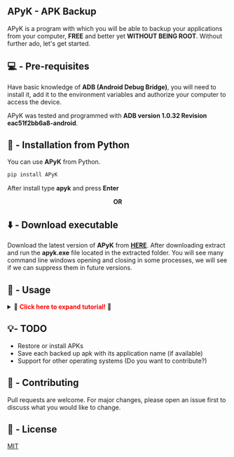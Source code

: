 ## APyK - APK Backup

APyK is a program with which you will be able to backup your applications from your computer, **FREE** and better yet **WITHOUT BEING ROOT**. Without further ado, let's get started.

## 💻 - Pre-requisites

Have basic knowledge of **ADB (Android Debug Bridge)**, you will need to install it, add it to the environment variables and authorize your computer to access the device.

APyK was tested and programmed with **ADB version 1.0.32 Revision eac51f2bb6a8-android**.



## 🐍 - Installation from Python

You can use **APyK** from Python.

```bash
pip install APyK
```

After install type **apyk** and press **Enter**

<p align="center"><b>OR</b></p>

## ⬇️ - Download executable

Download the latest version of **APyK** from [**HERE**](/jalkhov/apyk/releases/latest/download/asset-name.zip). After downloading extract and run the **apyk.exe** file located in the extracted folder. You will see many command line windows opening and closing in some processes, we will see if we can suppress them in future versions.

## 📘 - Usage

<details>
  <summary>🔽 <span style="color:red"><b>Click here to expand tutorial!</b></span> 🔽</summary>

##### 👀 Remember

* Have ADB added to the system environment variables.
* Have granted permissions to the computer to access the device.
* Have the device in debug mode.
* And (of course), have the device connected to the computer via USB.

##### 🔎 App name lookup

![1.Name_Lookup](https://i.imgur.com/E15SW4e.png)

This warning is due to the fact that when listing the applications installed on your device they will look approximately as follows:

```text
org.telegram.messenger
com.whatsapp
com.facebook.lite
```

Each app in the playstore has a **unique ID**, and these are the ones that will be displayed in the list of apps, as you can see there are some that can be easily identified, however there are others whose IDs have nothing to do with the original name and for some people it is difficult to know which app corresponds, such as **Tik Tok**:

```text
com.zhiliaoapp.musically
```

Anyway, returning to the main point, if we decide to activate the option in question, APyK will look for the real name of the app based on the ID of this, and it will go from looking like we showed it before to look like this:

```text
org.telegram.messenger | Telegram
com.whatsapp | WhatsApp Messenger
com.facebook.lite | Facebook Lite
com.zhiliaoapp.musically | Tik Tok
```

Please note that this option requires an internet connection, and depending on the speed of the internet connection the list of applications will be loaded.

**NOTE**: As it says in the warning, apps that do not belong to the Play Store will not be affected, since as I mentioned before, the search is done based on the ID with which the app is registered.

At once I say that this option is courtesy of the library [**google-play-scraper**](https://github.com/JoMingyu/google-play-scraper), credits to its creator.

##### 🖥️ Main Screen

Once you have made a decision regarding the above option, if you have the above **[HERE](#-remember)**, the program will automatically start searching for the installed applications, and if everything went well, it will display the respective list.

![2.Main_Screen](https://i.imgur.com/vkgHYCo.png)

On the main screen we have (for now):

* ID of the detected device
* Field to filter the listed applications
* List of applications
* And some very obvious buttons

A very intuitive interface, isn't it? Simple just select with a click the applications you want to back up, you can also use the filter bar to find more quickly those applications of which you have a notion of the name that has its package ID. Like the example you will see below:

![3.Filter](https://i.imgur.com/BqZ9v16.png)

When you select the applications the interface will change, and a new list will appear with the applications you have selected and the button to proceed with the backup.

![4.Selected_Packages](https://i.imgur.com/l4Y8W0y.png)

Once you are satisfied with your selection, press the **Backup** button. You will instantly be prompted to browse and select the destination directory for the apks to be backed up. Note that if you cancel the directory selection, the backup process will also be cancelled. Once you have selected the destination directory the backup process will start, and at the end you will see the following screen:

![6.Results](https://i.imgur.com/8m1hNFg.png)

(For now) the resulting file names will be the package IDs of each application, so our final directory would look like this:

![7.Folder.PNG](https://i.imgur.com/Jla0xbD.png)

</details>

## 💡- TODO

* Restore or install APKs
* Save each backed up apk with its application name (if available)
* Support for other operating systems (Do you want to contribute?)



## 💪 - Contributing

Pull requests are welcome. For major changes, please open an issue first to discuss what you would like to change.



## 📝 - License
[MIT](https://choosealicense.com/licenses/mit/)